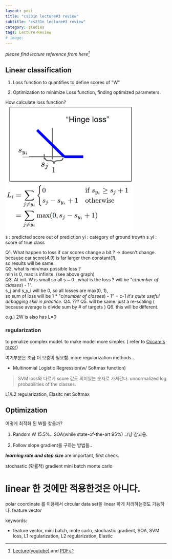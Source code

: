 ```yaml
---
layout: post
title: "cs231n lecture#3 review"
subtitle: "cs231n lecture#3 review"
category: studies
tags: Lecture-Review
# image: 
---
```


*please find lecture reference from here[^1]*

## Linear classification

1. Loss function
to quantifies to define scores of "W" 

2. Optimization
to minimize Loss function, finding optimized parameters.

How calculate loss function?<br>
<img src="\assets\img\posts\studies\lecture-review\2020-10-11-cs231n-lec3_hinge_loss.png" width="400" height="400"/><br>
s : predicted score out of prediction
yi : category of ground trowth
s_yi : score of true class


Q1. What happen to loss if car scores change a bit ?
-> doesn't change. because car score(*4.9*) is far larger then constant(*1*),  
so results will be same.  
Q2. what is min/max possible loss ?  
min is 0, max is infinite. (see above graph)  
Q3. At init. W is small so all s ~ 0 . what is the loss ? 
will be "c(*number of classes*) - 1".  
s_j and s_y_i will be 0, so all losses are max(0, 1),  
so sum of loss will be 1 * "c(*number of classes*) - 1" = c-1
*it's quite useful debugging skill in practice.*
Q4. 
???
Q5.
will be same. just a re-scaling ( because average is divide sum by # of targets )
Q6.
this will be different.

e.g.) 2W is also has L=0

### regularization
to penalize complex model. to make model more simpler. ( refer to [Occam's razor](https://en.wikipedia.org/wiki/Occam%27s_razor))   

여기부분은 조금 더 보충이 필요함.
more regularization methods..
- Multinomial Logistic Regression(w/ Softmax function)
> SVM loss와 다르게 score 값도 의미있는 숫자로 가져간다.
> unnormalized log probabilities of the classes.


L1/L2 regularization, Elasitc net
Softmax


## Optimization

어떻게 최적화 된 W를 찾을까?
1. Random W
15.5%.. SOA(while state-of-the-art 95%) 그냥 참고용.

2. Follow slope
gradient를 구하는 방법들..

*__learning rate and step size__* are important, first check.

stochastic (확률적) gradient
mini batch
monte carlo

# linear 한 것에만 적용한것은 아니다.
polar coordinate 를 이용해서 circular data set을 linear 하게 처리하는것도 가능하다.
feature vector

keywords:
- feature vector, mini batch, mote carlo, stochastic gradient, SOA, SVM loss, L1 regularization, L2 regularization, Elastic 

[^1]: [Lecture(youtube)](https://www.youtube.com/playlist?list=PL3FW7Lu3i5JvHM8ljYj-zLfQRF3EO8sYv) and [PDF](http://cs231n.stanford.edu/slides/)